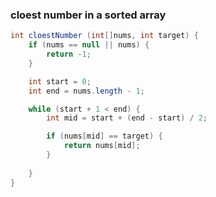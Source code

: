 ### cloest number in a sorted array

```java
int cloestNumber (int[]nums, int target) {
	if (nums == null || nums) {
		return -1;
	}

	int start = 0;
	int end = nums.length - 1;

	while (start + 1 < end) {
		int mid = start + (end - start) / 2;

		if (nums[mid] == target) {
			return nums[mid];
		}
		
	}
}
```